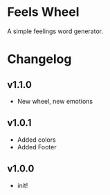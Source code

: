 # Feels Wheel

A simple feelings word generator.

# Changelog

## v1.1.0

-   New wheel, new emotions

## v1.0.1

-   Added colors
-   Added Footer

## v1.0.0

-   init!
